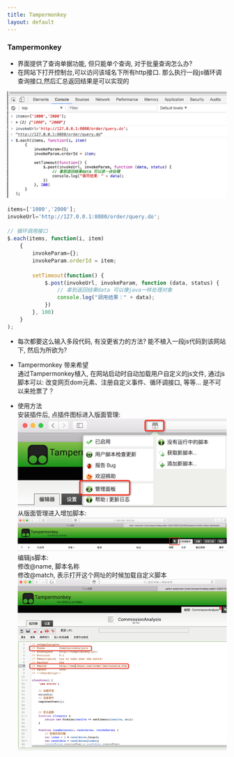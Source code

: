 ```yaml
---
title: Tampermonkey
layout: default
---
```


### Tampermonkey

* 界面提供了查询单据功能, 但只能单个查询, 对于批量查询怎么办?
* 在网站下打开控制台,可以访问该域名下所有http接口. 那么执行一段js循环调查询接口,然后汇总返回结果是可以实现的

![](../assets/img/Tampermonkey/浏览器控制台.png)

```js
items=['1000','2000'];
invokeUrl='http://127.0.0.1:8080/order/query.do';

// 循环调用接口
$.each(items, function(i, item)
    {
        invokeParam={};
        invokeParam.orderId = item;

        setTimeout(function() {
            $.post(invokeUrl, invokeParam, function (data, status) {
                // 拿到返回结果data 可以像java一样处理对象
                console.log("调用结果：" + data);
            })
        }, 100)
    }
);
```

* 每次都要这么输入多段代码, 有没更省力的方法? 能不植入一段js代码到该网站下, 然后为所欲为?
* Tampermonkey 带来希望  
通过Tampermonkey植入, 在网站启动时自动加载用户自定义的js文件, 通过js脚本可以: 改变网页dom元素、注册自定义事件、循环调接口, 等等... 是不可以来抢票了？

* 使用方法  
安装插件后, 点插件图标进入版面管理:
![](../assets/img/Tampermonkey/Tampermonkey.png)
从版面管理进入增加脚本:
![](../assets/img/Tampermonkey/版面管理.png)
编辑js脚本:  
    修改@name, 脚本名称  
    修改@match, 表示打开这个网址的时候加载自定义脚本  
![](../assets/img/Tampermonkey/自定义js.png)
